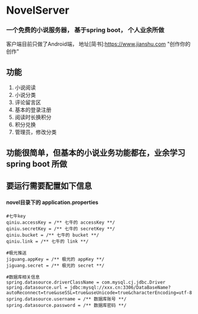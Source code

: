 # NovelServer
### 一个免费的小说服务器， 基于spring boot， 个人业余所做

客户端目前只做了Android端， 地址[简书]:https://www.jianshu.com "创作你的创作"

## 功能
  1. 小说阅读
  2. 小说分类
  3. 评论留言区
  4. 基本的登录注册
  5. 阅读时长换积分
  6. 积分兑换
  7. 管理员，修改分类
  
## 功能很简单，但基本的小说业务功能都在，业余学习spring boot 所做

## 要运行需要配置如下信息
#### novel目录下的 application.properties
```
#七牛key
qiniu.accessKey = /** 七牛的 accessKey **/
qiniu.secretKey = /** 七牛的 secretKey **/
qiniu.bucket = /** 七牛的 bucket **/
qiniu.link = /** 七牛的 link **/

#极光推送
jiguang.appKey = /** 极光的 appKey **/
jiguang.secret = /** 极光的 secret **/

#数据库相关信息
spring.datasource.driverClassName = com.mysql.cj.jdbc.Driver
spring.datasource.url = jdbc:mysql://xxx.cn:3306/DataBaseName?autoReconnect=true&useSSL=true&useUnicode=true&characterEncoding=utf-8
spring.datasource.username = /** 数据库账号 **/
spring.datasource.password = /** 数据库密码 **/
```

